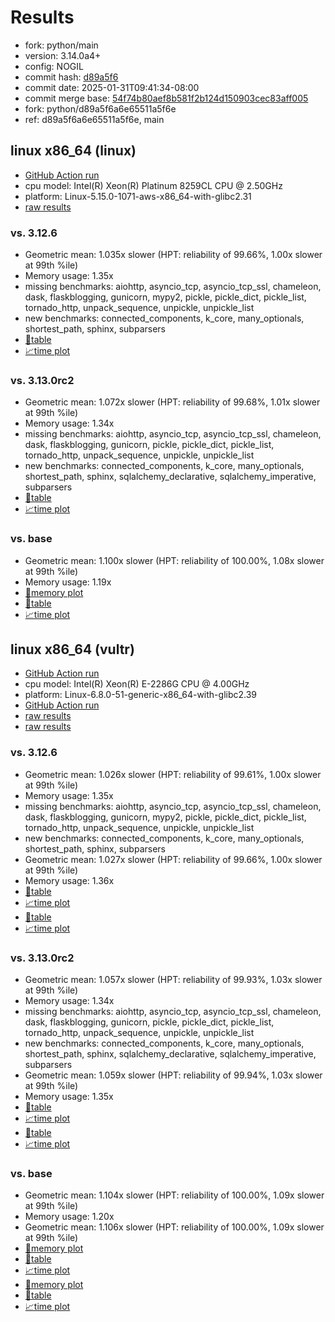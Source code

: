 # Results

- fork: python/main
- version: 3.14.0a4+
- config: NOGIL
- commit hash: [d89a5f6](https://github.com/python/cpython/commit/d89a5f6)
- commit date: 2025-01-31T09:41:34-08:00
- commit merge base: [54f74b80aef8b581f2b124d150903cec83aff005](https://github.com/python/cpython/commit/54f74b80aef8b581f2b124d150903cec83aff005)
- fork: python/d89a5f6a6e65511a5f6e
- ref: d89a5f6a6e65511a5f6e, main

## linux x86_64 (linux)

- [GitHub Action run](https://github.com/facebookexperimental/free-threading-benchmarking/actions/runs/13083050794)
- cpu model: Intel(R) Xeon(R) Platinum 8259CL CPU @ 2.50GHz
- platform: Linux-5.15.0-1071-aws-x86_64-with-glibc2.31
- [raw results](bm-20250131-linux-x86_64-python-d89a5f6a6e65511a5f6e-3.14.0a4%2B-d89a5f6.json)

### vs. 3.12.6

- Geometric mean: 1.035x slower (HPT: reliability of 99.66%, 1.00x slower at 99th %ile)
- Memory usage: 1.35x
- missing benchmarks: aiohttp, asyncio_tcp, asyncio_tcp_ssl, chameleon, dask, flaskblogging, gunicorn, mypy2, pickle, pickle_dict, pickle_list, tornado_http, unpack_sequence, unpickle, unpickle_list
- new benchmarks: connected_components, k_core, many_optionals, shortest_path, sphinx, subparsers
- [📄table](bm-20250131-linux-x86_64-python-d89a5f6a6e65511a5f6e-3.14.0a4%2B-d89a5f6-vs-3.12.6.md)
- [📈time plot](bm-20250131-linux-x86_64-python-d89a5f6a6e65511a5f6e-3.14.0a4%2B-d89a5f6-vs-3.12.6.svg)

### vs. 3.13.0rc2

- Geometric mean: 1.072x slower (HPT: reliability of 99.68%, 1.01x slower at 99th %ile)
- Memory usage: 1.34x
- missing benchmarks: aiohttp, asyncio_tcp, asyncio_tcp_ssl, chameleon, dask, flaskblogging, gunicorn, pickle, pickle_dict, pickle_list, tornado_http, unpack_sequence, unpickle, unpickle_list
- new benchmarks: connected_components, k_core, many_optionals, shortest_path, sphinx, sqlalchemy_declarative, sqlalchemy_imperative, subparsers
- [📄table](bm-20250131-linux-x86_64-python-d89a5f6a6e65511a5f6e-3.14.0a4%2B-d89a5f6-vs-3.13.0rc2.md)
- [📈time plot](bm-20250131-linux-x86_64-python-d89a5f6a6e65511a5f6e-3.14.0a4%2B-d89a5f6-vs-3.13.0rc2.svg)

### vs. base

- Geometric mean: 1.100x slower (HPT: reliability of 100.00%, 1.08x slower at 99th %ile)
- Memory usage: 1.19x
- [🧠memory plot](bm-20250131-linux-x86_64-python-d89a5f6a6e65511a5f6e-3.14.0a4%2B-d89a5f6-vs-base-mem.svg)
- [📄table](bm-20250131-linux-x86_64-python-d89a5f6a6e65511a5f6e-3.14.0a4%2B-d89a5f6-vs-base.md)
- [📈time plot](bm-20250131-linux-x86_64-python-d89a5f6a6e65511a5f6e-3.14.0a4%2B-d89a5f6-vs-base.svg)

## linux x86_64 (vultr)

- [GitHub Action run](https://github.com/facebookexperimental/free-threading-benchmarking/actions/runs/13080498937)
- cpu model: Intel(R) Xeon(R) E-2286G CPU @ 4.00GHz
- platform: Linux-6.8.0-51-generic-x86_64-with-glibc2.39
- [GitHub Action run](https://github.com/facebookexperimental/free-threading-benchmarking/actions/runs/13083050794)
- [raw results](bm-20250131-vultr-x86_64-python-d89a5f6a6e65511a5f6e-3.14.0a4%2B-d89a5f6.json)
- [raw results](bm-20250131-vultr-x86_64-python-main-3.14.0a4%2B-d89a5f6.json)

### vs. 3.12.6

- Geometric mean: 1.026x slower (HPT: reliability of 99.61%, 1.00x slower at 99th %ile)
- Memory usage: 1.35x
- missing benchmarks: aiohttp, asyncio_tcp, asyncio_tcp_ssl, chameleon, dask, flaskblogging, gunicorn, mypy2, pickle, pickle_dict, pickle_list, tornado_http, unpack_sequence, unpickle, unpickle_list
- new benchmarks: connected_components, k_core, many_optionals, shortest_path, sphinx, subparsers
- Geometric mean: 1.027x slower (HPT: reliability of 99.66%, 1.00x slower at 99th %ile)
- Memory usage: 1.36x
- [📄table](bm-20250131-vultr-x86_64-python-d89a5f6a6e65511a5f6e-3.14.0a4%2B-d89a5f6-vs-3.12.6.md)
- [📈time plot](bm-20250131-vultr-x86_64-python-d89a5f6a6e65511a5f6e-3.14.0a4%2B-d89a5f6-vs-3.12.6.svg)
- [📄table](bm-20250131-vultr-x86_64-python-main-3.14.0a4%2B-d89a5f6-vs-3.12.6.md)
- [📈time plot](bm-20250131-vultr-x86_64-python-main-3.14.0a4%2B-d89a5f6-vs-3.12.6.svg)

### vs. 3.13.0rc2

- Geometric mean: 1.057x slower (HPT: reliability of 99.93%, 1.03x slower at 99th %ile)
- Memory usage: 1.34x
- missing benchmarks: aiohttp, asyncio_tcp, asyncio_tcp_ssl, chameleon, dask, flaskblogging, gunicorn, pickle, pickle_dict, pickle_list, tornado_http, unpack_sequence, unpickle, unpickle_list
- new benchmarks: connected_components, k_core, many_optionals, shortest_path, sphinx, sqlalchemy_declarative, sqlalchemy_imperative, subparsers
- Geometric mean: 1.059x slower (HPT: reliability of 99.94%, 1.03x slower at 99th %ile)
- Memory usage: 1.35x
- [📄table](bm-20250131-vultr-x86_64-python-d89a5f6a6e65511a5f6e-3.14.0a4%2B-d89a5f6-vs-3.13.0rc2.md)
- [📈time plot](bm-20250131-vultr-x86_64-python-d89a5f6a6e65511a5f6e-3.14.0a4%2B-d89a5f6-vs-3.13.0rc2.svg)
- [📄table](bm-20250131-vultr-x86_64-python-main-3.14.0a4%2B-d89a5f6-vs-3.13.0rc2.md)
- [📈time plot](bm-20250131-vultr-x86_64-python-main-3.14.0a4%2B-d89a5f6-vs-3.13.0rc2.svg)

### vs. base

- Geometric mean: 1.104x slower (HPT: reliability of 100.00%, 1.09x slower at 99th %ile)
- Memory usage: 1.20x
- Geometric mean: 1.106x slower (HPT: reliability of 100.00%, 1.09x slower at 99th %ile)
- [🧠memory plot](bm-20250131-vultr-x86_64-python-d89a5f6a6e65511a5f6e-3.14.0a4%2B-d89a5f6-vs-base-mem.svg)
- [📄table](bm-20250131-vultr-x86_64-python-d89a5f6a6e65511a5f6e-3.14.0a4%2B-d89a5f6-vs-base.md)
- [📈time plot](bm-20250131-vultr-x86_64-python-d89a5f6a6e65511a5f6e-3.14.0a4%2B-d89a5f6-vs-base.svg)
- [🧠memory plot](bm-20250131-vultr-x86_64-python-main-3.14.0a4%2B-d89a5f6-vs-base-mem.svg)
- [📄table](bm-20250131-vultr-x86_64-python-main-3.14.0a4%2B-d89a5f6-vs-base.md)
- [📈time plot](bm-20250131-vultr-x86_64-python-main-3.14.0a4%2B-d89a5f6-vs-base.svg)

